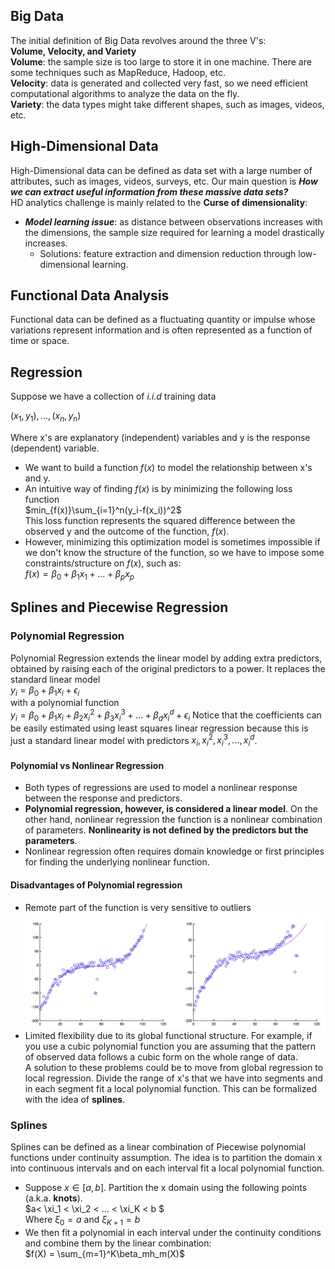 ## Big Data
The initial definition of Big Data revolves around the three V's:  
**Volume, Velocity, and Variety**  
**Volume**: the sample size is too large to store it in one machine. There are some techniques such as MapReduce, Hadoop, etc.  
**Velocity**: data is generated and collected very fast, so we need efficient computational algorithms to analyze the data on the fly.  
**Variety**: the data types might take different shapes, such as images, videos, etc.  

## High-Dimensional Data
High-Dimensional data can be defined as data set with a large number of attributes, such as images, videos, surveys, etc. Our main question is **_How we can extract useful information from these massive data sets?_**  
HD analytics challenge is mainly related to the **Curse of dimensionality**:
* **_Model learning issue_**: as distance between observations increases with the dimensions, the sample size required for learning a model drastically increases.
  * Solutions: feature extraction and dimension reduction through low-dimensional learning.  

## Functional Data Analysis
Functional data can be defined as a fluctuating quantity or impulse whose variations represent information and is often represented as a function of time or space.  

## Regression
Suppose we have a collection of _i.i.d_ training data  

$(x_1, y_1),...,(x_n, y_n)$  

Where x's are explanatory (independent) variables and y is the response (dependent) variable.  
* We want to build a function $f(x)$ to model the relationship between x's and y.  
* An intuitive way of finding $f(x)$ is by minimizing the following loss function  
$min_{f(x)}\sum_{i=1}^n(y_i-f(x_i))^2$  
This loss function represents the squared difference between the observed y and the outcome of the function, $f(x)$.  
* However, minimizing this optimization model is sometimes impossible if we don't know the structure of the function, so we have to impose some constraints/structure on $f(x)$, such as:  
$f(x) = \beta_0+\beta_1x_1+...+\beta_px_p$  

## Splines and Piecewise Regression

### Polynomial Regression  
Polynomial Regression extends the linear model by adding extra predictors, obtained by raising each of the original predictors to a power. It replaces the standard linear model  
$y_i = \beta_0+\beta_1x_i+\epsilon_i$  
with a polynomial function  
$y_i = \beta_0+\beta_1x_i+\beta_2x_i^2+\beta_3x_i^3+...+\beta_dx_i^d+\epsilon_i$
Notice that the coefficients can be easily estimated using least squares linear regression because this is just a standard linear model with predictors $x_i, x_i^2,x_i^3,...,x_i^d$.  

#### Polynomial vs Nonlinear Regression  
* Both types of regressions are used to model a nonlinear response between the response and predictors.
* **Polynomial regression, however, is considered a linear model**. On the other hand, nonlinear regression the function is a nonlinear combination of parameters. **Nonlinearity is not defined by the predictors but the parameters**.
* Nonlinear regression often requires domain knowledge or first principles for finding the underlying nonlinear function.

#### Disadvantages of Polynomial regression
* Remote part of the function is very sensitive to outliers  
![outliers](Images/poly_disadvantages.png)  
* Limited flexibility due to its global functional structure. For example, if you use a cubic polynomial function you are assuming that the pattern of observed data follows a cubic form on the whole range of data.  
A solution to these problems could be to move from global regression to local regression. Divide the range of x's that we have into segments and in each segment fit a local polynomial function. This can be formalized with the idea of **splines**.  

### Splines  
Splines can be defined as a linear combination of Piecewise polynomial functions under continuity assumption. The idea is to partition the domain x into continuous intervals and on each interval fit a local polynomial function.   
* Suppose $x \in [a,b]$. Partition the x domain using the following points (a.k.a. **knots**).  
$a< \xi_1 < \xi_2 < ... < \xi_K < b $  
Where $\xi_0 = a$ and $\xi_{K+1} = b$  
* We then fit a polynomial in each interval under the continuity conditions and combine them by the linear combination:   
$f(X) = \sum_{m=1}^K\beta_mh_m(X)$  
